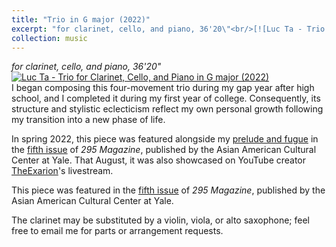 ```yaml
---
title: "Trio in G major (2022)"
excerpt: "for clarinet, cello, and piano, 36'20\"<br/>[![Luc Ta - Trio for Clarinet, Cello, and Piano in G major (2022)](https://img.youtube.com/vi/RCqd35pq-MU/0.jpg 'Luc Ta - Trio for Clarinet, Cello, and Piano in G major (2022)')](https://luc-ta.github.io/music/2022-clarinet-trio/)"
collection: music
---
```


_for clarinet, cello, and piano, 36'20"_\
[![Luc Ta - Trio for Clarinet, Cello, and Piano in G major (2022)](https://img.youtube.com/vi/RCqd35pq-MU/0.jpg)](https://www.youtube.com/watch?v=RCqd35pq-MU&list=PLYZn6AEJG5Of7nTC0-sEwcFQTBsI8qknj&index=1)\
I began composing this four-movement trio during my gap year after high school, and I completed it during my first year of college. Consequently, its structure and stylistic eclecticism reflect my own personal growth following my transition into a new phase of life.

In spring 2022, this piece was featured alongside my [prelude and fugue](https://luc-ta.github.io/music/2021-contrapuntal-pieces/) in the [fifth issue](https://aacc.yalecollege.yale.edu/resources/295-magazine) of _295 Magazine_, published by the Asian American Cultural Center at Yale. That August, it was also showcased on YouTube creator [TheExarion](https://www.youtube.com/@TheExarion)'s livestream.

This piece was featured in the [fifth issue](https://aacc.yalecollege.yale.edu/resources/295-magazine) of _295 Magazine_, published by the Asian American Cultural Center at Yale.

The clarinet may be substituted by a violin, viola, or alto saxophone; feel free to email me for parts or arrangement requests.
